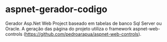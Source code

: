 # aspnet-gerador-codigo
Gerador Asp.Net Web Project baseado em tabelas de banco Sql Server ou Oracle.
A geração das página do projeto utiliza o framework aspnet-web-controls (https://github.com/pedroarapua/aspnet-web-controls).
